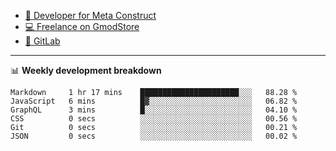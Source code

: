 - [🎈 Developer for Meta Construct](https://metastruct.net)
- [💻 Freelance on GmodStore](https://www.gmodstore.com/users/Tenrys)
- [🦊 GitLab](https://gitlab.com/Tenrys)

---

📊 **Weekly development breakdown**
<!--START_SECTION:waka-->

```text
Markdown     1 hr 17 mins    ██████████████████████░░░   88.28 %
JavaScript   6 mins          █▓░░░░░░░░░░░░░░░░░░░░░░░   06.82 %
GraphQL      3 mins          █░░░░░░░░░░░░░░░░░░░░░░░░   04.10 %
CSS          0 secs          ░░░░░░░░░░░░░░░░░░░░░░░░░   00.56 %
Git          0 secs          ░░░░░░░░░░░░░░░░░░░░░░░░░   00.21 %
JSON         0 secs          ░░░░░░░░░░░░░░░░░░░░░░░░░   00.02 %
```

<!--END_SECTION:waka-->
